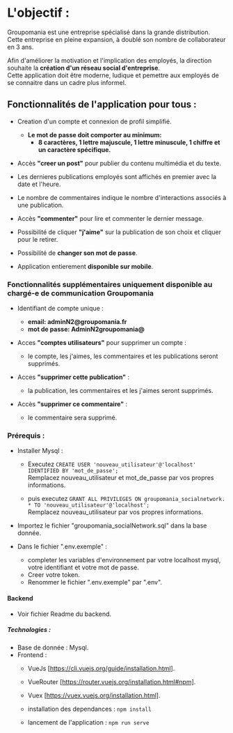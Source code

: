 # L'objectif :

Groupomania est une entreprise spécialisé dans la grande distribution. Cette entreprise en pleine expansion, à doublé son nombre de collaborateur en 3 ans.  

Afin d'améliorer la motivation et l'implication des employés, la direction souhaite la __création d'un réseau social d'entreprise__.  
Cette application doit être moderne, ludique et pemettre aux employés de se connaitre dans un cadre plus informel.


## Fonctionnalités de l'application pour tous :

- Creation d'un compte et connexion de profil simplifié.
    * __Le mot de passe doit comporter au minimum:__  
        * __8 caractères, 1 lettre majuscule, 1 lettre minuscule, 1 chiffre et un caractère spécifique.__ 

- Accès __"creer un post"__ pour publier du contenu multimédia et du texte.    
- Les dernieres publications employés sont affichés en premier avec la date et l'heure.  
- Le nombre de commentaires indique le nombre d'interactions associés à une publication.  
- Accès __"commenter"__ pour lire et commenter le dernier message.     
- Possibilité de cliquer __"j'aime"__ sur la publication de son choix et cliquer pour le retirer.  
- Possibilité de __changer son mot de passe__.  
- Application entierement __disponible sur mobile__.   


### Fonctionnalités supplémentaires uniquement disponible au chargé-e de communication Groupomania  

- Identifiant de compte unique :
    * __email: adminN2@groupomania.fr__
    * __mot de passe: AdminN2groupomania@__ 

- Acces __"comptes utilisateurs"__ pour supprimer un compte :   
    * le compte, les j'aimes, les commentaires et les publications seront supprimés.  

- Acces __"supprimer cette publication"__ :   
    * la publication, les commentaires et les j'aimes seront supprimés.  

- Accès __"supprimer ce commentaire"__ :  
    * le commentaire sera supprimé.  


### Prérequis :

- Installer Mysql : 
    * Executez `CREATE USER 'nouveau_utilisateur'@'localhost' IDENTIFIED BY 'mot_de_passe';`  
    Remplacez nouveau_utilisateur et mot_de_passe par vos propres informations.  

    * puis executez `GRANT ALL PRIVILEGES ON groupomania_socialnetwork. * TO 'nouveau_utilisateur'@'localhost';`  
    Remplacez nouveau_utilisateur par vos propres informations.  

- Importez le fichier "groupomania_socialNetwork.sql" dans la base donnée.  

- Dans le fichier ".env.exemple" :  
    * completer les variables d'environnement par votre localhost mysql, votre identifiant et votre mot de passe.  
    * Creer votre token.  
    * Renommer le fichier ".env.exemple" par ".env".  


#### Backend  

- Voir fichier Readme du backend.  


##### Technologies : 

- Base de donnée : Mysql.  
- Frontend : 
    * VueJs [https://cli.vuejs.org/guide/installation.html].
    * VueRouter [https://router.vuejs.org/installation.html#npm].  
    * Vuex [https://vuex.vuejs.org/installation.html].  

    * installation des dependances : `npm install`  
    * lancement de l'application : `npm run serve`
    


